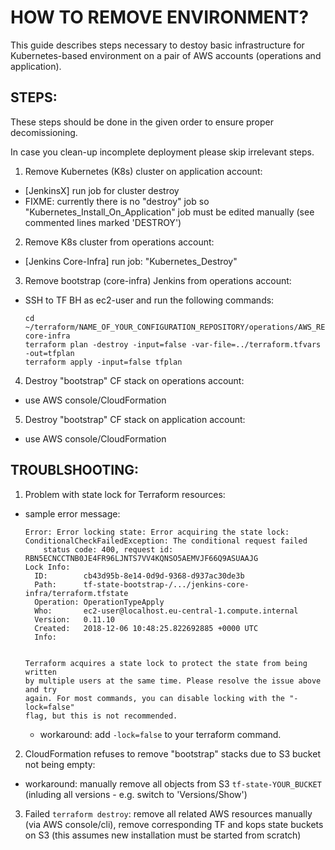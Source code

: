 # HOW TO REMOVE ENVIRONMENT?

This guide describes steps necessary to destoy basic infrastructure for Kubernetes-based environment
on a pair of AWS accounts (operations and application).


## STEPS:

These steps should be done in the given order to ensure proper decomissioning.

In case you clean-up incomplete deployment please skip irrelevant steps.


1. Remove Kubernetes (K8s) cluster on application account:

* [JenkinsX] run job for cluster destroy
* FIXME: currently there is no "destroy" job so "Kubernetes_Install_On_Application" job must be edited manually (see commented lines marked 'DESTROY')

2. Remove K8s cluster from operations account:

* [Jenkins Core-Infra] run job: "Kubernetes_Destroy"

3. Remove bootstrap (core-infra) Jenkins from operations account:

* SSH to TF BH as ec2-user and run the following commands:

  ```
  cd ~/terraform/NAME_OF_YOUR_CONFIGURATION_REPOSITORY/operations/AWS_REGION/jenkins-core-infra
  terraform plan -destroy -input=false -var-file=../terraform.tfvars -out=tfplan
  terraform apply -input=false tfplan
  ```

4. Destroy "bootstrap" CF stack on operations account:

* use AWS console/CloudFormation

5. Destroy "bootstrap" CF stack on application account:

* use AWS console/CloudFormation


## TROUBLSHOOTING:

1. Problem with state lock for Terraform resources:

* sample error message:

  ```
  Error: Error locking state: Error acquiring the state lock: ConditionalCheckFailedException: The conditional request failed
      status code: 400, request id: RBN5ECNCCTNB0JE4FR96LJNTS7VV4KQNSO5AEMVJF66Q9ASUAAJG
  Lock Info:
    ID:        cb43d95b-8e14-0d9d-9368-d937ac30de3b
    Path:      tf-state-bootstrap-/.../jenkins-core-infra/terraform.tfstate
    Operation: OperationTypeApply
    Who:       ec2-user@localhost.eu-central-1.compute.internal
    Version:   0.11.10
    Created:   2018-12-06 10:48:25.822692885 +0000 UTC
    Info:


  Terraform acquires a state lock to protect the state from being written
  by multiple users at the same time. Please resolve the issue above and try
  again. For most commands, you can disable locking with the "-lock=false"
  flag, but this is not recommended.
  ```

  * workaround: add `-lock=false` to your terraform command.

2. CloudFormation refuses to remove "bootstrap" stacks due to S3 bucket not being empty:

* workaround: manually remove all objects from S3 `tf-state-YOUR_BUCKET` (inluding all versions - e.g. switch to 'Versions/Show')

3. Failed `terraform destroy`: remove all related AWS resources manually (via AWS console/cli), remove corresponding TF and kops state buckets on S3
  (this assumes new installation must be started from scratch)
